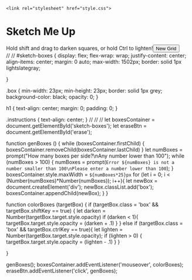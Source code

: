 <!DOCTYPE html>
<html lang="en">
<head>
    <meta charset="UTF-8">
    <meta name="viewport" content="width=device-width, initial-scale=1.0">
    <title>Document</title>
  
    <link rel="stylesheet" href="style.css">
</head>
<body>
   <h1>Sketch Me Up</h1>
   <div class="instructions">Hold shift and drag to darken squares, or hold Ctrl to lighten!<button id="erase">New Grid</button></div>
   <div id="sketch-boxes"></div>
    <script src="script.js"></script>
</body>
</html>
//
//
#sketch-boxes {
    display: flex;
    flex-wrap: wrap;
    justify-content: center;
    align-items: center;
    margin: 0 auto;
    max-width: 1502px;
    border: solid 1px lightslategray;
    
}

.box {
    min-width: 23px;
    min-height: 23px;
    border: solid 1px grey;
    background-color: black;
    opacity: 0;
}

h1 {
    text-align: center;
    margin: 0;
    padding: 0;
}

.instructions {
    text-align: center;
}
//
//
//
let boxesContainer = document.getElementById('sketch-boxes');
let eraseBtn = document.getElementById('erase');

function genBoxes () {
    while (boxesContainer.firstChild) {
        boxesContainer.removeChild(boxesContainer.lastChild)
    }
    let numBoxes = prompt("How many boxes per side?\nAny number lower than 100");
    while (numBoxes > 100) {
        numBoxes = prompt(`Error ${numBoxes} is not a number smaller than 100\nPlease enter a number lower than 100`);
    }
    boxesContainer.style.maxWidth = `${numBoxes*25}px`
    for (let i = 0; i < (Number(numBoxes)*Number(numBoxes)); i++){
        let newBox = document.createElement('div');
        newBox.classList.add('box');
        boxesContainer.appendChild(newBox);
    }
}

function colorBoxes (targetBox) {
    if (targetBox.class = 'box' && targetBox.shiftKey == true) {
        let darken = Number(targetBox.target.style.opacity)
        if (darken < 1){
        targetBox.target.style.opacity = (darken + .1) }
    } else if (targetBox.class = 'box' && targetBox.ctrlKey == true){
        let lighten = Number(targetBox.target.style.opacity);
        if (lighten > 0) {
        targetBox.target.style.opacity = (lighten - .1) }
    }
    
}

genBoxes();
boxesContainer.addEventListener('mouseover', colorBoxes);
eraseBtn.addEventListener('click', genBoxes);
